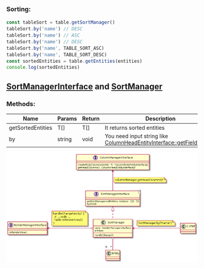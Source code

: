 ### Sorting: 
```javascript
const tableSort = table.getSortManager()
tableSort.by('name') // DESC
tableSort.by('name') // ASC
tableSort.by('name') // DESC
tableSort.by('name', TABLE_SORT_ASC)
tableSort.by('name', TABLE_SORT_DESC)
const sortedEntities = table.getEntities(entities)
console.log(sortedEntities)
```

## [SortManagerInterface](./SortManagerInterface.js) and [SortManager](./SortManager.js)

### Methods:

| Name | Params | Return | Description |
| --- | --- | --- | --- |
| getSortedEntities | T[]  | T[] | It returns sorted entities |
| by | string | void | You need input string like [ColumnHeadEntityInterface::getFieldName()](../../Entities/HeadColumn/ColumnHeadEntityInterface.js) |


![UML](./SortManager.png)

